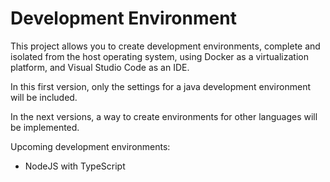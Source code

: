 # Development Environment

This project allows you to create development environments, complete and isolated from the host operating system, using Docker as a virtualization platform, and Visual Studio Code as an IDE.

In this first version, only the settings for a java development environment will be included.

In the next versions, a way to create environments for other languages will be implemented.

Upcoming development environments:

- NodeJS with TypeScript
